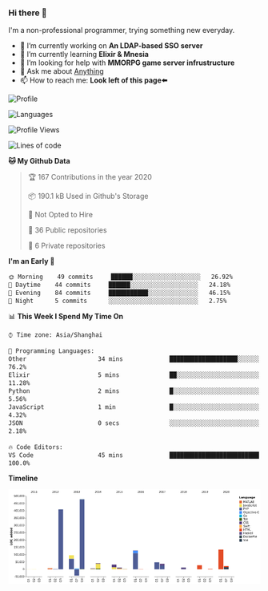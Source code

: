 ### Hi there 👋

I'm a non-professional programmer, trying something new everyday.

<!--
**dyzdyz010/dyzdyz010** is a ✨ _special_ ✨ repository because its `README.md` (this file) appears on your GitHub profile.
-->

- 🔭 I’m currently working on **An LDAP-based SSO server**
- 🌱 I’m currently learning **Elixir & Mnesia**
- 🤔 I’m looking for help with **MMORPG game server infrustructure**
- 💬 Ask me about [Anything](https://github.com/dyzdyz010/dyzdyz010/issues)
- 📫 How to reach me: **Look left of this page⬅️**

<!-- - 👯 I’m looking to collaborate on
- 😄 Pronouns: ...
- ⚡ Fun fact: ...
 -->
 
![Profile](https://github-readme-stats.vercel.app/api?username=dyzdyz010&count_private=true&show_icons=true&theme=dracula&include_all_commits=true)

![Languages](https://github-readme-stats.vercel.app/api/top-langs/?username=dyzdyz010&theme=dracula&hide=html,jupyter+notebook&count_private=true&show_icons=true)

<!--START_SECTION:waka-->
![Profile Views](http://img.shields.io/badge/Profile%20Views-35-blue)

![Lines of code](https://img.shields.io/badge/From%20Hello%20World%20I%27ve%20Written-264859%20Lines%20of%20code-blue)

**🐱 My Github Data** 

> 🏆 167 Contributions in the year 2020
 > 
> 📦 190.1 kB Used in Github's Storage 
 > 
> 🚫 Not Opted to Hire
 > 
> 📜 36 Public repositories
 > 
> 🔑 6 Private repositories 

**I'm an Early 🐤** 

```text
🌞 Morning    49 commits     ██████░░░░░░░░░░░░░░░░░░░   26.92% 
🌆 Daytime    44 commits     ██████░░░░░░░░░░░░░░░░░░░   24.18% 
🌃 Evening    84 commits     ███████████░░░░░░░░░░░░░░   46.15% 
🌙 Night      5 commits      ░░░░░░░░░░░░░░░░░░░░░░░░░   2.75%

```


📊 **This Week I Spend My Time On** 

```text
⌚︎ Time zone: Asia/Shanghai

💬 Programming Languages: 
Other                    34 mins             ███████████████████░░░░░░   76.2% 
Elixir                   5 mins              ██░░░░░░░░░░░░░░░░░░░░░░░   11.28% 
Python                   2 mins              █░░░░░░░░░░░░░░░░░░░░░░░░   5.56% 
JavaScript               1 min               █░░░░░░░░░░░░░░░░░░░░░░░░   4.32% 
JSON                     0 secs              ░░░░░░░░░░░░░░░░░░░░░░░░░   2.18%

🔥 Code Editors: 
VS Code                  45 mins             █████████████████████████   100.0%

```

**Timeline**

![Chart not found](https://github.com/dyzdyz010/dyzdyz010/blob/master/charts/bar_graph.png) 


<!--END_SECTION:waka-->
